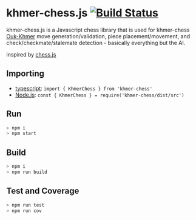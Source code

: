 # khmer-chess.js [![Build Status](https://travis-ci.com/K4us/khmer-chess.js.svg?branch=main)](https://travis-ci.com/K4us/khmer-chess.js)

khmer-chess.js is a Javascript chess library that is used for khmer-chess [Ouk-Khmer](https://en.wikipedia.org/wiki/Ouk-Khmer_(Hill%27s_version)) move generation/validation, piece placement/movement, and check/checkmate/stalemate detection - basically everything but the AI.

inspired by [chess.js](https://github.com/jhlywa/chess.js)

## Importing

* [typescript](https://www.typescriptlang.org/): `import { KhmerChess } from 'khmer-chess'`
* [Node.js](https://nodejs.org/en/): `const { KhmerChess } = require('khmer-chess/dist/src')`

## Run

```bash
> npm i
> npm start
```

## Build

```bash
> npm i
> npm run build
```

## Test and Coverage

```bash
> npm run test
> npm run cov
```
